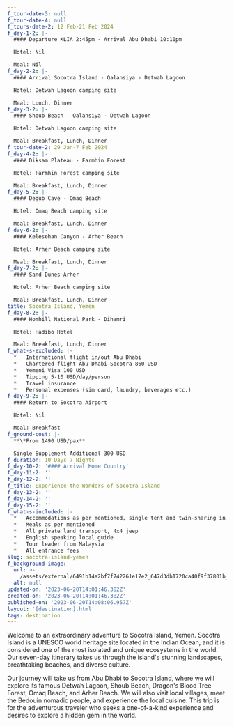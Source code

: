 ```yaml
---
f_tour-date-3: null
f_tour-date-4: null
f_tours-date-2: 12 Feb-21 Feb 2024
f_day-1-2: |-
  #### Departure KLIA 2:45pm - Arrival Abu Dhabi 10:10pm

  Hotel: Nil

  Meal: Nil
f_day-2-2: |-
  #### Arrival Socotra Island - Qalansiya - Detwah Lagoon

  Hotel: Detwah Lagoon camping site

  Meal: Lunch, Dinner
f_day-3-2: |-
  #### Shoub Beach - Qalansiya - Detwah Lagoon

  Hotel: Detwah Lagoon camping site

  Meal: Breakfast, Lunch, Dinner
f_tour-date-2: 29 Jan-7 Feb 2024
f_day-4-2: |-
  #### Diksam Plateau - Farmhin Forest

  Hotel: Farmhin Forest camping site

  Meal: Breakfast, Lunch, Dinner
f_day-5-2: |-
  #### Degub Cave - Omaq Beach

  Hotel: Omaq Beach camping site

  Meal: Breakfast, Lunch, Dinner
f_day-6-2: |-
  #### Kelesehan Canyon - Arher Beach

  Hotel: Arher Beach camping site

  Meal: Breakfast, Lunch, Dinner
f_day-7-2: |-
  #### Sand Dunes Arher

  Hotel: Arher Beach camping site

  Meal: Breakfast, Lunch, Dinner
title: Socotra Island, Yemen
f_day-8-2: |-
  #### Homhill National Park - Dihamri

  Hotel: Hadibo Hotel

  Meal: Breakfast, Lunch, Dinner
f_what-s-excluded: |-
  *   International flight in/out Abu Dhabi
  *   Chartered flight Abu Dhabi-Socotra 860 USD
  *   Yemeni Visa 100 USD
  *   Tipping 5-10 USD/day/person
  *   Travel insurance
  *   Personal expenses (sim card, laundry, beverages etc.)
f_day-9-2: |-
  #### Return to Socotra Airport

  Hotel: Nil

  Meal: Breakfast
f_ground-cost: |-
  **\*From 1490 USD/pax**

  Single Supplement Additional 300 USD
f_duration: 10 Days 7 Nights
f_day-10-2: '#### Arrival Home Country'
f_day-11-2: ''
f_day-12-2: ''
f_title: Experience the Wonders of Socotra Island
f_day-13-2: ''
f_day-14-2: ''
f_day-15-2: ''
f_what-s-included: |-
  *   Accommodations as per mentioned, single tent and twin-sharing in hotel
  *   Meals as per mentioned
  *   All private land transport, 4x4 jeep
  *   English speaking local guide
  *   Tour leader from Malaysia
  *   All entrance fees
slug: socotra-island-yemen
f_background-image:
  url: >-
    /assets/external/6491b14a2bf7f742261e17e2_647d3db1720ca40f9f37801b_socotra-island.jpeg
  alt: null
updated-on: '2023-06-20T14:01:46.382Z'
created-on: '2023-06-20T14:01:46.382Z'
published-on: '2023-06-20T14:08:06.957Z'
layout: '[destination].html'
tags: destination
---
```


Welcome to an extraordinary adventure to Socotra Island, Yemen. Socotra Island is a UNESCO world heritage site located in the Indian Ocean, and it is considered one of the most isolated and unique ecosystems in the world. Our seven-day itinerary takes us through the island's stunning landscapes, breathtaking beaches, and diverse culture.

Our journey will take us from Abu Dhabi to Socotra Island, where we will explore its famous Detwah Lagoon, Shoub Beach, Dragon's Blood Tree Forest, Omaq Beach, and Arher Beach. We will also visit local villages, meet the Bedouin nomadic people, and experience the local cuisine. This trip is for the adventurous traveler who seeks a one-of-a-kind experience and desires to explore a hidden gem in the world.
